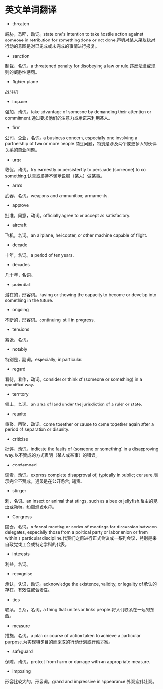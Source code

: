 # 英文单词翻译

* threaten

威胁，恐吓，动词。state one's intention to take hostile action against someone in retribution for something done or not done.声明对某人采取敌对行动的意图是对已完成或未完成的事情进行报复。

* sanction

制裁，名词。a threatened penalty for disobeying a law or rule.违反法律或规则的威胁性惩罚。

* fighter plane

战斗机

* impose

强加，动词。take advantage of someone by demanding their attention or commitment.通过要求他们的注意力或承诺来利用某人。

* firm

公司，企业，名词。a business concern, especially one involving a partnership of two or more people.商业问题，特别是涉及两个或更多人的伙伴关系的商业问题。

* urge

敦促，动词。try earnestly or persistently to persuade (someone) to do something.认真或坚持不懈地说服（某人）做某事。

* arms

武器，名词。weapons and ammunition; armaments.

* approve

批准，同意，动词。officially agree to or accept as satisfactory.

* aircraft

飞机，名词。an airplane, helicopter, or other machine capable of flight.

* decade

十年，名词。a period of ten years.

* decades

几十年，名词。

* potential

潜在的，形容词。having or showing the capacity to become or develop into something in the future.

* ongoing

不断的，形容词。continuing; still in progress.

* tensions

紧张，名词。

* notably

特别是，副词。especially; in particular.

* regard

看待，看作，动词。consider or think of (someone or something) in a specified way.

* territory

领土，名词。an area of land under the jurisdiction of a ruler or state.

* reunite

重聚，团聚，动词。come together or cause to come together again after a period of separation or disunity.

* criticise

批评，动词。indicate the faults of (someone or something) in a disapproving way.以不赞成的方式表明（某人或某事）的错误。

* condemned

谴责，动词。express complete disapproval of, typically in public; censure.表示完全不赞成，通常是在公开场合; 谴责。

* stinger

刺，名词。an insect or animal that stings, such as a bee or jellyfish.蜇虫的昆虫或动物，如蜜蜂或水母。

* Congress

国会，名词。a formal meeting or series of meetings for discussion between delegates, especially those from a political party or labor union or from within a particular discipline.代表们之间进行正式会议或一系列会议，特别是来自政党或工会或特定学科的代表。

* interests

利益，名词。

* recognise

承认，认识，动词。acknowledge the existence, validity, or legality of.承认的存在，有效性或合法性。

* ties

联系，关系，名词。a thing that unites or links people.将人们联系在一起的东西。

* measure

措施，名词。a plan or course of action taken to achieve a particular purpose.为实现特定目的而采取的行动计划或行动方案。

* safeguard

保障，动词。protect from harm or damage with an appropriate measure.

* imposing

形容比较大的，形容词。grand and impressive in appearance.外观宏伟壮观。

